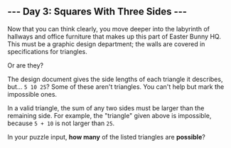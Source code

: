 ## --- Day 3: Squares With Three Sides ---
Now that you can think clearly, you move deeper into the labyrinth of hallways and office furniture that makes up this part of Easter Bunny HQ. This must be a graphic design department; the walls are covered in specifications for triangles.
 
Or are they?
 
The design document gives the side lengths of each triangle it describes, but... `5 10 25`? Some of these aren't triangles. You can't help but mark the impossible ones.
 
In a valid triangle, the sum of any two sides must be larger than the remaining side. For example, the "triangle" given above is impossible, because `5 + 10` is not larger than `25`.
 
In your puzzle input, **how many** of the listed triangles are **possible**?
 